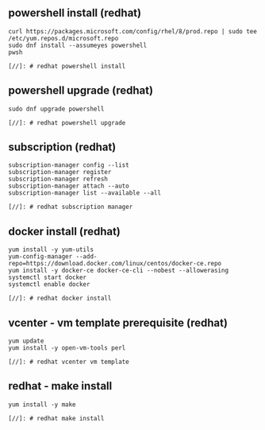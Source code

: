 ## powershell install (redhat)
```no-highlight
curl https://packages.microsoft.com/config/rhel/8/prod.repo | sudo tee /etc/yum.repos.d/microsoft.repo
sudo dnf install --assumeyes powershell
pwsh

[//]: # redhat powershell install
```

## powershell upgrade (redhat)
```no-highlight
sudo dnf upgrade powershell

[//]: # redhat powershell upgrade
```

## subscription (redhat)
```no-highlight
subscription-manager config --list
subscription-manager register
subscription-manager refresh
subscription-manager attach --auto
subscription-manager list --available --all

[//]: # redhat subscription manager
```

## docker install (redhat)
```no-highlight
yum install -y yum-utils
yum-config-manager --add-repo=https://download.docker.com/linux/centos/docker-ce.repo
yum install -y docker-ce docker-ce-cli --nobest --allowerasing
systemctl start docker
systemctl enable docker

[//]: # redhat docker install
```

## vcenter - vm template prerequisite (redhat)
```no-highlight
yum update
yum install -y open-vm-tools perl

[//]: # redhat vcenter vm template
```

## redhat - make install
```no-highlight
yum install -y make

[//]: # redhat make install
```